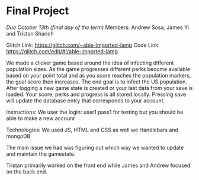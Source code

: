 # Final Project
*Due October 13th (final day of the term)*
Members: Andrew Sosa, James Yi and Tristan Sharich

Glitch Link: https://glitch.com/~able-imported-lamp
Code Link: https://glitch.com/edit/#!/able-imported-lamp

We made a clicker game based around the idea of infecting different population sizes. As the game progresses different perks become available based on your point total and as you score reaches the population markers, the goal score then increases. The end goal is to infect the US population. After logging a new game state is created or your last data from your save is loaded. Your score, perks and progress is all stored locally. Pressing save will update the database entry that corresponds to your account.

Instructions: We user the login: user1 pass1 for testing but you should be able to make a new account

Technologies: We used JS, HTML and CSS as well we Handlebars and mongoDB

The main issue we had was figuring out which way we wanted to update and maintain the gamestate. 

Tristan primarily worked on the front end while James and Andrew focused on the back end.

